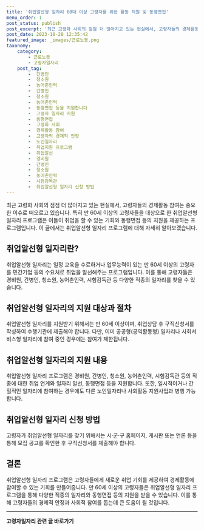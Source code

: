 ```yaml
---
title: '취업알선형 일자리 60대 이상 고령자를 위한 활동 지원 및 동행면접'
menu_order: 1
post_status: publish
post_excerpt: '최근 고령화 사회의 점점 더 많아지고 있는 현실에서, 고령자들의 경제활동 참여는 중요한 이슈로 떠오르고 있습니다. 특히 만 60세 이상의 고령자들을 대상으로 한 취업알선형 일자리 프로그램은 이들이 취업을 할 수 있는 기회와 동행면접 등의 지원을 제공하는 프로그램입니다. 이 글에서는 취업알선형 일자리 프로그램에 대해 자세히 알아보겠습니다.'
post_date: 2023-10-20 12:35:42
featured_image: _images/근로노동.png
taxonomy:
    category:
        - 근로노동
        - 고령자일자리
    post_tag:
        -  간병인
        -  청소원
        -  농어촌인력
        -  간병인
        -  청소원
        -  농어촌인력
        -  동행면접 등을 지원합니다
        -  고령자 일자리 지원
        -  동행면접
        -  고령화 사회
        -  경제활동 참여
        -  고령자의 경제적 안정
        -  노인일자리
        -  취업지원 프로그램
        -  취업알선
        -  경비원
        -  간병인
        -  청소원
        -  농어촌인력
        -  시험감독관
        -  취업알선형 일자리 신청 방법
---
```



최근 고령화 사회의 점점 더 많아지고 있는 현실에서, 고령자들의 경제활동 참여는 중요한 이슈로 떠오르고 있습니다. 특히 만 60세 이상의 고령자들을 대상으로 한 취업알선형 일자리 프로그램은 이들이 취업을 할 수 있는 기회와 동행면접 등의 지원을 제공하는 프로그램입니다. 이 글에서는 취업알선형 일자리 프로그램에 대해 자세히 알아보겠습니다.

## 취업알선형 일자리란?

취업알선형 일자리는 일정 교육을 수료하거나 업무능력이 있는 만 60세 이상의 고령자를 민간기업 등의 수요처로 취업을 알선해주는 프로그램입니다. 이를 통해 고령자들은 경비원, 간병인, 청소원, 농어촌인력, 시험감독관 등 다양한 직종의 일자리를 찾을 수 있습니다.

## 취업알선형 일자리의 지원 대상과 절차

취업알선형 일자리를 지원받기 위해서는 만 60세 이상이며, 취업상담 후 구직신청서를 작성하여 수행기관에 제출해야 합니다. 다만, 이미 공공형(공익활동형) 일자리나 사회서비스형 일자리에 참여 중인 경우에는 참여가 제한됩니다.

## 취업알선형 일자리의 지원 내용

취업알선형 일자리 프로그램은 경비원, 간병인, 청소원, 농어촌인력, 시험감독관 등의 직종에 대한 취업 연계와 일자리 알선, 동행면접 등을 지원합니다. 또한, 일시적이거나 간헐적인 일자리에 참여하는 경우에도 다른 노인일자리나 사회활동 지원사업과 병행 가능합니다.

## 취업알선형 일자리 신청 방법

고령자가 취업알선형 일자리를 찾기 위해서는 시·군·구 홈페이지, 게시판 또는 언론 등을 통해 모집 공고를 확인한 후 구직신청서를 제출해야 합니다.

## 결론

취업알선형 일자리 프로그램은 고령자들에게 새로운 취업 기회를 제공하여 경제활동에 참여할 수 있는 기회를 만들어줍니다. 만 60세 이상의 고령자들은 취업알선형 일자리 프로그램을 통해 다양한 직종의 일자리와 동행면접 등의 지원을 받을 수 있습니다. 이를 통해 고령자들의 경제적 안정과 사회적 참여를 돕는데 큰 도움이 될 것입니다.
<!-- wp:separator -->
<hr class="wp-block-separator has-alpha-channel-opacity"/>
<!-- /wp:separator -->

<!-- wp:group {"backgroundColor":"base","layout":{"type":"constrained"}} -->
<div class="wp-block-group has-base-background-color has-background"><!-- wp:paragraph {"align":"center","fontSize":"medium"} -->
<p class="has-text-align-center has-large-font-size"><strong>고령자일자리 관련 글 바로가기</strong></p>
<!-- /wp:paragraph -->


<!-- wp:latest-posts
{"categories":[{"id":10558,"count":19,"description":"","link":"https://uknowlaw.com/category/%ea%b3%a0%eb%a0%b9%ec%9e%90%ec%9d%bc%ec%9e%90%eb%a6%ac/","name":"고령자일자리","slug":"고령자일자리","taxonomy":"category","parent":0,"meta":[],"_links":{"self":[{"href":"https://uknowlaw.com/wp-json/wp/v2/categories/10558"}],"collection":[{"href":"https://uknowlaw.com/wp-json/wp/v2/categories"}],"about":[{"href":"https://uknowlaw.com/wp-json/wp/v2/taxonomies/category"}],"wp:post_type":[{"href":"https://uknowlaw.com/wp-json/wp/v2/posts?categories=10558"}],"curies":[{"name":"wp","href":"https://api.w.org/{rel}","templated":true}]}}],"postsToShow":100,"excerptLength":28,"postLayout":"grid","columns":2,"featuredImageAlign":"left","featuredImageSizeSlug":"large","fontSize":18px} /--></div>
<!-- /wp:group -->
